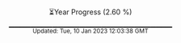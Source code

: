 <p align="center">
⏳Year Progress (2.60 %) <br>
▁▁▁▁▁▁▁▁▁▁▁▁▁▁▁▁▁▁▁▁▁▁▁▁▁▁▁▁▁▁ <br>
<sub>Updated: Tue, 10 Jan 2023 12:03:38 GMT</sub>
</p>


